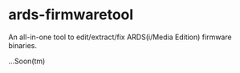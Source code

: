 # ards-firmwaretool
An all-in-one tool to edit/extract/fix ARDS(i/Media Edition) firmware binaries.

...Soon(tm)
